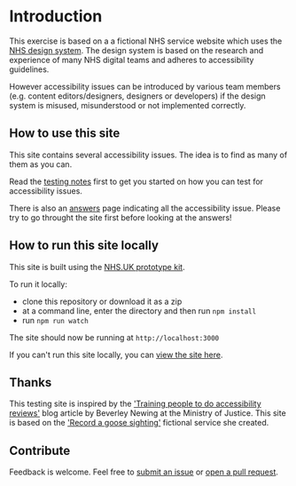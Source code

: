 # Introduction

This exercise is based on a a fictional NHS service website which uses the [NHS design system](https://service-manual.nhs.uk/design-system). The design system is based on the research and experience of many NHS digital teams and adheres to accessibility guidelines.

However accessibility issues can be introduced by various team members (e.g. content editors/designers, designers or developers) if the design system is misused, misunderstood or not implemented correctly.


## How to use this site
This site contains several accessibility issues. The idea is to find as many of them as you can.

Read the [testing notes](https://nhs-accessibility.herokuapp.com/service/testing-notes) first to get you started on how you can test for accessibility issues.

There is also an [answers](https://nhs-accessibility.herokuapp.com/service/answers) page indicating all the accessibility issue. Please try to go throught the site first before looking at the answers!</p>


## How to run this site locally
This site is built using the [NHS.UK prototype kit](http://nhsuk-prototype-kit.azurewebsites.net/docs)</a>.

To run it locally:
- clone this repository or download it as a zip
- at a command line, enter the directory and then run `npm install`
- run `npm run watch`

The site should now be running at `http://localhost:3000`


If you can't run this site locally, you can [view the site here](https://nhs-accessibility.onrender.com/).

## Thanks
This testing site is inspired by the ['Training people to do accessibility reviews'](https://accessibility.blog.gov.uk/2020/01/14/training-people-to-do-accessibility-reviews/) blog article by Beverley Newing at the Ministry of Justice. This site is based on the ['Record a goose sighting'](https://record-a-goose-sighting.herokuapp.com/) fictional service she created.


## Contribute
Feedback is welcome. Feel free to [submit an issue](https://github.com/mcheung-nhs/accessibility-testing/issues) or [open a pull request](https://github.com/mcheung-nhs/accessibility-testing/pulls).
